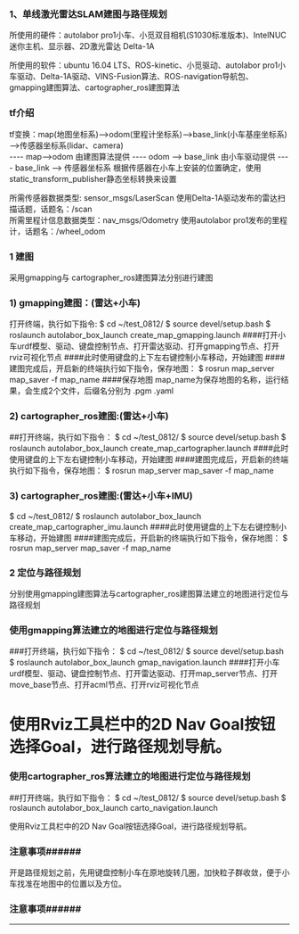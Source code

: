 ### 1、单线激光雷达SLAM建图与路径规划

所使用的硬件：autolabor pro1小车、小觅双目相机(S1030标准版本)、IntelNUC迷你主机、显示器、2D激光雷达 Delta-1A

所使用的软件：ubuntu 16.04 LTS、ROS-kinetic、小觅驱动、autolabor pro1小车驱动、Delta-1A驱动、VINS-Fusion算法、ROS-navigation导航包、gmapping建图算法、cartographer_ros建图算法

### tf介绍
tf变换：map(地图坐标系)-->odom(里程计坐标系)——>base_link(小车基座坐标系)——>传感器坐标系(lidar、camera)  
       ---- map-->odom 由建图算法提供
       ---- odom --> base_link 由小车驱动提供
       ---- base_link --> 传感器坐标系 根据传感器在小车上安装的位置确定，使用static_transform_publisher静态坐标转换来设置 

所需传感器数据类型: sensor_msgs/LaserScan  使用Delta-1A驱动发布的雷达扫描话题，话题名：/scan  
所需里程计信息数据类型：nav_msgs/Odometry   使用autolabor pro1发布的里程计，话题名：/wheel_odom  


### 1 建图
采用gmapping与 cartographer_ros建图算法分别进行建图

### 1) gmapping建图：(雷达+小车)
打开终端，执行如下指令:
$ cd ~/test_0812/
$ source devel/setup.bash
$ roslaunch autolabor_box_launch create_map_gmapping.launch   ####打开小车urdf模型、驱动、键盘控制节点、打开雷达驱动、打开gmapping节点、打开rviz可视化节点
####此时使用键盘的上下左右键控制小车移动，开始建图
####建图完成后，开启新的终端执行如下指令，保存地图：
$ rosrun map_server map_saver -f map_name    ####保存地图  map_name为保存地图的名称，运行结果，会生成2个文件，后缀名分别为 .pgm  .yaml


### 2) cartographer_ros建图:(雷达+小车)
##打开终端，执行如下指令：
$ cd ~/test_0812/
$ source devel/setup.bash
$ roslaunch autolabor_box_launch create_map_cartographer.launch
####此时使用键盘的上下左右键控制小车移动，开始建图
####建图完成后，开启新的终端执行如下指令，保存地图：
$ rosrun map_server map_saver -f map_name 


### 3) cartographer_ros建图:(雷达+小车+IMU)
$ cd ~/test_0812/
$ roslaunch autolabor_box_launch create_map_cartographer_imu.launch
####此时使用键盘的上下左右键控制小车移动，开始建图
####建图完成后，开启新的终端执行如下指令，保存地图：
$ rosrun map_server map_saver -f map_name 


### 2 定位与路径规划
分别使用gmapping建图算法与cartographer_ros建图算法建立的地图进行定位与路径规划

### 使用gmapping算法建立的地图进行定位与路径规划
###打开终端，执行如下指令：
$ cd ~/test_0812/
$ source devel/setup.bash
$ roslaunch autolabor_box_launch gmap_navigation.launch     ####打开小车urdf模型、驱动、键盘控制节点、打开雷达驱动、打开map_server节点、打开move_base节点、打开acml节点、打开rviz可视化节点

使用Rviz工具栏中的2D Nav Goal按钮选择Goal，进行路径规划导航。
============================================================

### 使用cartographer_ros算法建立的地图进行定位与路径规划
##打开终端，执行如下指令：
$ cd ~/test_0812/
$ source devel/setup.bash
$ roslaunch autolabor_box_launch carto_navigation.launch

使用Rviz工具栏中的2D Nav Goal按钮选择Goal，进行路径规划导航。


### 注意事项######
开是路径规划之前，先用键盘控制小车在原地旋转几圈，加快粒子群收敛，便于小车找准在地图中的位置以及方位。
### 注意事项######
---------------------------------------------------------------------------------------------------------

